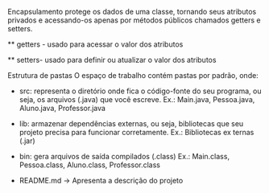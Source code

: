 Encapsulamento protege os dados de uma classe, tornando seus atributos privados e acessando-os apenas por métodos públicos chamados getters e setters.

   ** getters - usado para acessar o valor dos atributos
    
   ** setters- usado para definir ou atualizar o valor dos atributos

Estrutura de pastas
O espaço de trabalho contém pastas por padrão, onde:

- src: representa o diretório onde fica o código-fonte do seu programa, ou seja, os arquivos (.java) que você escreve.
Ex.:  Main.java, Pessoa.java, Aluno.java, Professor.java

- lib: armazenar dependências externas, ou seja, bibliotecas que seu projeto precisa para funcionar corretamente.
Ex.: Bibliotecas ex ternas (.jar)

- bin: gera arquivos de saída compilados (.class)
Ex.: Main.class, Pessoa.class, Aluno.class, Professor.class

- README.md → Apresenta a descrição do projeto
